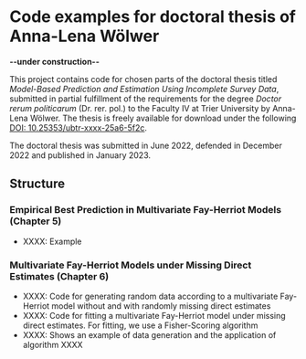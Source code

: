 # Code examples for doctoral thesis of Anna-Lena Wölwer

**--under construction--**

This project contains code for chosen parts of the doctoral thesis titled *Model-Based Prediction and Estimation Using Incomplete Survey Data*, submitted in partial fulfillment of the requirements for the degree *Doctor rerum politicarum* (Dr. rer. pol.) to the Faculty IV at Trier University by Anna-Lena Wölwer. The thesis is freely available for download under the following [DOI: 10.25353/ubtr-xxxx-25a6-5f2c](https://doi.org/10.25353/ubtr-xxxx-25a6-5f2c).

The doctoral thesis was submitted in June 2022, defended in December 2022 and published in January 2023.

## Structure

### Empirical Best Prediction in Multivariate Fay-Herriot Models (Chapter 5)

-   XXXX: Example

### Multivariate Fay-Herriot Models under Missing Direct Estimates (Chapter 6)

-   XXXX: Code for generating random data according to a multivariate Fay-Herriot model without and with randomly missing direct estimates
-   XXXX: Code for fitting a multivariate Fay-Herriot model under missing direct estimates. For fitting, we use a Fisher-Scoring algorithm
-   XXXX: Shows an example of data generation and the application of algorithm XXXX
